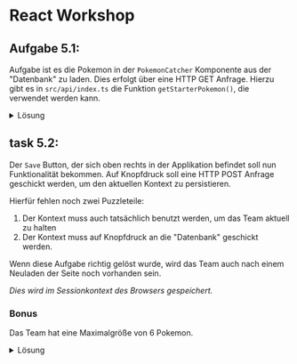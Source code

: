 
# React Workshop

## Aufgabe 5.1:
Aufgabe ist es die Pokemon in der `PokemonCatcher` Komponente aus der "Datenbank" zu laden.
Dies erfolgt über eine HTTP GET Anfrage. Hierzu gibt es in `src/api/index.ts` die Funktion `getStarterPokemon()`, die verwendet werden kann.

<details>
  <summary> Lösung </summary>

<p>

```tsx
// den State definieren, in dem die Pokemon gehalten werden
const [starterPokemon, setStarterPokemon] = useState<BasicPokemon[]>([]);

// die Funktion aufrufen, um die Pokemon beim Rendern der Komponente zu laden
// und diese im State speichern
useEffect(() => {
  getStarterPokemon().then((pokemon) => setStarterPokemon(pokemon));
}, []);
```

```tsx
// über die Pokemon im State loopen (map() Aufruf)
return (
  // ...
  {starterPokemon.map((pokemon) => (
    <PokemonChoice
      key={pokemon.id}
      pokemon={pokemon}
      onSelectPokemon={setCurrentlySelectedPokemon}
      isSelected={currentlySelectedPokemon?.id === pokemon.id}
    />
  ))}
  // ...
)
```

</p>
</details>

## task 5.2:
Der `Save` Button, der sich oben rechts in der Applikation befindet soll nun Funktionalität bekommen.
Auf Knopfdruck soll eine HTTP POST Anfrage geschickt werden, um den aktuellen Kontext zu persistieren.

Hierfür fehlen noch zwei Puzzleteile:
1. Der Kontext muss auch tatsächlich benutzt werden, um das Team aktuell zu halten
2. Der Kontext muss auf Knopfdruck an die "Datenbank" geschickt werden.


Wenn diese Aufgabe richtig gelöst wurde, wird das Team auch nach einem Neuladen der Seite noch vorhanden sein.

*Dies wird im Sessionkontext des Browsers gespeichert.*

### Bonus
Das Team hat eine Maximalgröße von 6 Pokemon.

<details>
  <summary> Lösung </summary>

<p>

App.tsx
```jsx
const contextValue: PokemonTeamContextValue = {
pokemonTeam: team,
addPokemonToTeam: (pokemon: TeamPokemon) => {
  setTeam((prevState) => {
    return [...prevState, pokemon].splice(-6);
  });
},
updatePokemon: (pokemon: TeamPokemon) => {
  setTeam((prevState) => {
    const index = team.findIndex((p) => p.teamPokemonId === pokemon.teamPokemonId);
    prevState.splice(index, 1, pokemon);
    return prevState;
  });
},
};
...
<PokemonTeamProvider value={contextValue}>
...
</PokemonTeamProvider>
```

PokemonTeamContextValue.tsx
```jsx
export interface PokemonTeamContextValue {
  pokemonTeam: TeamPokemon[];
  addPokemonToTeam: (pokemon: TeamPokemon) => void;
  updatePokemon: (pokemon: TeamPokemon) => void;
}

/**
 * Saves the Team ids in a react context
 */
export const PokemonTeamContext = React.createContext<PokemonTeamContextValue>(
  {} as PokemonTeamContextValue
);

export const usePokemonTeamContext = () => useContext(PokemonTeamContext)
export const PokemonTeamProvider = PokemonTeamContext.Provider;

```

PokemonCatcher.tsx
```jsx
...
const { addPokemonToTeam } = usePokemonTeamContext();
...
addPokemonToTeam({ teamPokemonId, ...currentlySelectedPokemon });
...
```

MyPokemonTeam.tsx
```jsx
  const { pokemonTeam } = usePokemonTeamContext();
```

MyPokemonDetails.tsx
```jsx
const { pokemonTeam, updatePokemon } = usePokemonTeamContext();
...
pokemonTeam.find((teamMember) => teamMember.teamPokemonId === teamPokemonId)
...
updatePokemon(newState);
...
updatePokemon(newState);
...

```

</p>
</details>
